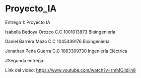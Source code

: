 # Proyecto_IA
Entrega 1: Proyecto IA

Isabella Bedoya Orozco
C.C 1001013873
Bioingeniería

Daniel Barrera Mazo
C.C 1045439176
Bioingeniería 

Jonathan Peña Guerra
C.C 1063309730
Ingeniería Eléctrica

#Segunda entrega: 

Link del video: https://www.youtube.com/watch?v=rmMOiIdjln8
